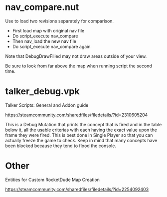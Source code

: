 # nav_compare.nut

Use to load two revisions separately for comparison.

- First load map with original nav file
- Do script_execute nav_compare
- Then nav_load the new nav file
- Do script_execute nav_compare again

Note that DebugDrawFilled may not draw areas outside of your view.

Be sure to look from far above the map when running script the second time.

# talker_debug.vpk

Talker Scripts: General and Addon guide

https://steamcommunity.com/sharedfiles/filedetails/?id=2310605204

This is a Debug Mutation that prints the concept that is fired and in the table below it, all the usable criterias with each having the exact value upon the frame they were fired. This is best done in Single Player so that you can actually freeze the game to check. Keep in mind that many concepts have been blocked because they tend to flood the console.

# Other

Entities for Custom RocketDude Map Creation

https://steamcommunity.com/sharedfiles/filedetails/?id=2254092403

